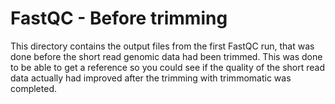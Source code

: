 # FastQC - Before trimming  
This directory contains the output files from the first FastQC run, that was done before the short read genomic data had been trimmed.
This was done to be able to get a reference so you could see if the quality of the short read data actually had improved after the trimming with trimmomatic was completed.